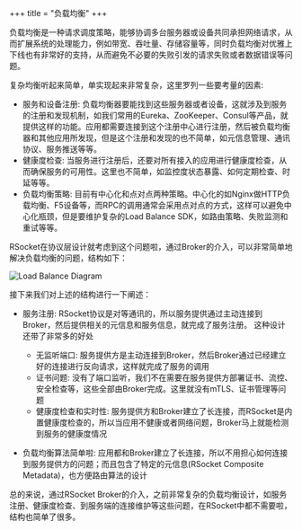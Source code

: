 +++
title = "负载均衡"
+++

负载均衡是一种请求调度策略，能够协调多台服务器或设备共同承担网络请求，从而扩展系统的处理能力，例如带宽、吞吐量、存储容量等，同时负载均衡对优雅上下线也有非常好的支持，从而避免不必要的失败引发的请求失败或者数据错误等问题。

复杂均衡听起来简单，单实现起来非常复杂，这里罗列一些要考量的因素:

* 服务和设备注册: 负载均衡器要能找到这些服务器或者设备，这就涉及到服务的注册和发现机制，如我们常用的Eureka、ZooKeeper、Consul等产品，就提供这样的功能。应用都需要连接到这个注册中心进行注册，然后被负载均衡器和其他应用所发现，但是这个注册和发现的也不简单，如元信息管理、通讯协议、服务推送等等。
* 健康度检查: 当服务进行注册后，还要对所有接入的应用进行健康度检查，从而确保服务的可用性。这里也不简单，如监控度状态暴露、如何定期检查、时延等等。
* 负载均衡策略: 目前有中心化和点对点两种策略。中心化的如Nginx做HTTP负载均衡、F5设备等，而RPC的调用通常会采用点对点的方式，这样可以避免中心化瓶颈，但是要维护复杂的Load Balance SDK，如路由策略、失败监测和重试等等。

RSocket在协议层设计就考虑到这个问题啦，通过Broker的介入，可以非常简单地解决负载均衡的问题，结构如下：

![Load Balance Diagram](/images/traffic/load_balance.png)

接下来我们对上述的结构进行一下阐述：

* 服务注册: RSocket协议是对等通讯的，所以服务提供通过主动连接到Broker，然后提供相关的元信息和服务信息，就完成了服务注册。 这种设计还带了非常多的好处

   * 无监听端口: 服务提供方是主动连接到Broker，然后Broker通过已经建立好的连接进行反向请求，这样就完成了服务的调用
   * 证书问题: 没有了端口监听，我们不在需要在服务提供方部署证书、流控、安全检查等，这些全部由Broker完成。这里就没有mTLS、证书管理等问题
   * 健康度检查和实时性: 服务提供方和Broker建立了长连接，而RSocket是内置健康度检查的，所以当应用不健康或者网络问题，Broker马上就能检测到服务的健康度情况

* 负载均衡算法简单啦: 应用都和Broker建立了长连接，所以不用担心如何连接到服务提供方的问题；而且包含了特定的元信息(RSocket Composite Metadata)，也方便路由算法的设计

总的来说，通过RSocket Broker的介入，之前非常复杂的负载均衡设计，如服务注册、健康度检查、到服务端的连接维护等这些问题，在RSocket中都不需要啦，结构也简单了很多。
